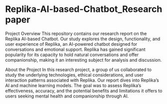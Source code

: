 # Replika-AI-based-Chatbot_Research paper

Project Overview
This repository contains our research report on the Replika AI-based Chatbot. Our study explores the design, functionality, and user experience of Replika, an AI-powered chatbot designed for conversations and emotional support. Replika has gained significant popularity for its capacity to hold natural conversations and offer companionship, making it an interesting subject for analysis and discussion.

About the Project
In this research project, a group of us collaborated to study the underlying technologies, ethical considerations, and user interaction patterns associated with Replika. Our report dives into Replika’s AI and machine learning models. The goal was to assess Replika’s effectiveness, accuracy, and the potential benefits and limitations it offers to users seeking mental health and companionship through AI.
